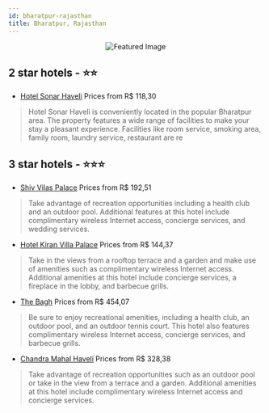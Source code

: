 ```yaml
---
id: bharatpur-rajasthan
title: Bharatpur, Rajasthan
---
```


<center><img src="https://i.travelapi.com/hotels/31000000/30540000/30535800/30535769/ab1a402b_z.jpg" alt="Featured Image" /></center>


##  2 star hotels - ⭐️⭐️

-    [Hotel Sonar Haveli](https://us.hurb.com/hotels/bharatpur/hotel-sonar-haveli-JNP-JP718056?cmp=18055) Prices from R$ 118,30
   > Hotel Sonar Haveli is conveniently located in the popular Bharatpur area. The property features a wide range of facilities to make your stay a pleasant experience. Facilities like room service, smoking area, family room, laundry service, restaurant are re

##  3 star hotels - ⭐️⭐️⭐️

-    [Shiv Vilas Palace](https://us.hurb.com/hotels/bharatpur/shiv-vilas-palace-JNP-JP490484?cmp=18055) Prices from R$ 192,51
   > Take advantage of recreation opportunities including a health club and an outdoor pool. Additional features at this hotel include complimentary wireless Internet access, concierge services, and wedding services.
-    [Hotel Kiran Villa Palace](https://us.hurb.com/hotels/bharatpur/hotel-kiran-villa-palace-JNP-JP586277?cmp=18055) Prices from R$ 144,37
   > Take in the views from a rooftop terrace and a garden and make use of amenities such as complimentary wireless Internet access. Additional amenities at this hotel include concierge services, a fireplace in the lobby, and barbecue grills.
-    [The Bagh](https://us.hurb.com/hotels/bharatpur/the-bagh-JNP-JP026798?cmp=18055) Prices from R$ 454,07
   > Be sure to enjoy recreational amenities, including a health club, an outdoor pool, and an outdoor tennis court. This hotel also features complimentary wireless Internet access, concierge services, and barbecue grills.
-    [Chandra Mahal Haveli](https://us.hurb.com/hotels/bharatpur/chandra-mahal-haveli-JNP-JP771411?cmp=18055) Prices from R$ 328,38
   > Take advantage of recreation opportunities such as an outdoor pool or take in the view from a terrace and a garden. Additional amenities at this hotel include complimentary wireless Internet access and concierge services.
